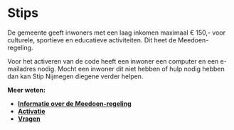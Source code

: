 # Stips

De gemeente geeft inwoners met een laag inkomen maximaal € 150,- voor culturele, sportieve en educatieve activiteiten. Dit heet de Meedoen-regeling.

Voor het activeren van de code heeft een inwoner een computer en een e-mailadres nodig. Mocht een inwoner dit niet hebben of hulp nodig hebben dan kan Stip Nijmegen diegene verder helpen.

**Meer weten:**

- **[Informatie over de Meedoen-regeling](https://help.forus.io/nijmegen/stips/algemeen/)**
- **[Activatie](https://help.forus.io/nijmegen/stips/activatie/)**
- **[Vragen](https://help.forus.io/nijmegen/stips/vragen/)**
